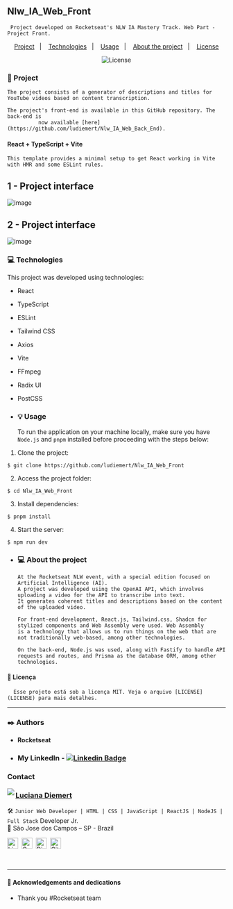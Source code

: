 
## Nlw_IA_Web_Front
     Project developed on Rocketseat's NLW IA Mastery Track. Web Part - Project Front.


<p align="center">
  <a href="#project">Project</a>&nbsp;&nbsp;&nbsp;|&nbsp;&nbsp;&nbsp;
  <a href="#technologies">Technologies</a>&nbsp;&nbsp;&nbsp;|&nbsp;&nbsp;&nbsp;
  <a href="#usage">Usage</a>&nbsp;&nbsp;&nbsp;|&nbsp;&nbsp;&nbsp;
  <a href="#about">About the project</a>&nbsp;&nbsp;&nbsp;|&nbsp;&nbsp;&nbsp;
  <a href="#license">License</a>
</p>

<p align="center">
  <img alt="License" src="https://img.shields.io/static/v1?label=license&message=MIT&color=49AA26&labelColor=000000">
</p>

<h3 id="project">📁 Project</h3>


    The project consists of a generator of descriptions and titles for YouTube videos based on content transcription.

    The project's front-end is available in this GitHub repository. The back-end is 
              now available [here](https://github.com/ludiemert/Nlw_IA_Web_Back_End).

#### React + TypeScript + Vite

    This template provides a minimal setup to get React working in Vite with HMR and some ESLint rules.

 ## 1 - Project interface
![image](https://github.com/ludiemert/Nlw_IA_Web_Front/public/1_project)

## 2 - Project interface
![image](https://github.com/ludiemert/Nlw_IA_Web_Front/public/2_project)


<h3 id="technologies">💻 Technologies</h3>

  This project was developed using technologies:

- React
- TypeScript
- ESLint
- Tailwind CSS
- Axios
- Vite
- FFmpeg
- Radix UI
- PostCSS

- <h3 id="usage">💡 Usage</h3>

    To run the application on your machine locally, make sure you have `Node.js` and `pnpm` installed before proceeding with the steps below:

1. Clone the project:

```
$ git clone https://github.com/ludiemert/Nlw_IA_Web_Front
```

2. Access the project folder:

```
$ cd Nlw_IA_Web_Front
```

3. Install dependencies:

```
$ pnpm install
```

4. Start the server:

```
$ npm run dev
```

- <h3 id="about">💻 About the project </h3>


      At the Rocketseat NLW event, with a special edition focused on Artificial Intelligence (AI).
      A project was developed using the OpenAI API, which involves uploading a video for the API to transcribe into text. 
      It generates coherent titles and descriptions based on the content of the uploaded video.

      For front-end development, React.js, Tailwind.css, Shadcn for stylized components and Web Assembly were used. Web Assembly 
      is a technology that allows us to run things on the web that are not traditionally web-based, among other technologies.

      On the back-end, Node.js was used, along with Fastify to handle API requests and routes, and Prisma as the database ORM, among other technologies.


#### 📝 Licença

      Esse projeto está sob a licença MIT. Veja o arquivo [LICENSE](LICENSE) para mais detalhes.

---


 ### ✒️ Authors
 * **Rocketseat**

- ### My LinkedIn - [![Linkedin Badge](https://img.shields.io/badge/-LucianaDiemert-blue?style=flat-square&logo=Linkedin&logoColor=white&link=https://www.linkedin.com/in/lucianadiemert/)](https://www.linkedin.com/in/lucianadiemert/)


### Contact

<img align="left" src="https://www.github.com/ludiemert.png?size=150">

### [**Luciana Diemert**](https://github.com/ludiemert)

🛠 `Junior Web Developer | HTML | CSS | JavaScript | ReactJS | NodeJS | Full Stack` Developer Jr. <br>
📍 São Jose dos Campos – SP - Brazil

<a href="https://www.linkedin.com/in/lucianadiemert" target="_blank"><img src="https://img.shields.io/badge/LinkedIn-0077B5?style=flat&logo=linkedin&logoColor=white" alt="LinkedIn Badge" height="25"></a>&nbsp;
<a href="mailto:lucianadiemert@gmail.com" target="_blank"><img src="https://img.shields.io/badge/Gmail-D14836?style=flat&logo=gmail&logoColor=white" alt="Gmail Badge" height="25"></a>&nbsp;
<a href="#"><img src="https://img.shields.io/badge/Discord-%237289DA.svg?logo=discord&logoColor=white" title="LuDiem#0654" alt="Discord Badge" height="25"></a>&nbsp;
<a href="https://www.github.com/ludiemert" target="_blank"><img src="https://img.shields.io/badge/GitHub-100000?style=flat&logo=github&logoColor=white" alt="GitHub Badge" height="25"></a>&nbsp;

<br clear="left"/>

------------------
#### 🎁 Acknowledgements and dedications
* Thank you #Rocketseat team

